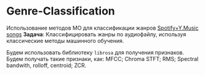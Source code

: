 # Genre-Classification
Использование методов МО для классификации жанров
[Spotify+Y.Music songs](https://disk.yandex.ru/d/z_QRcU0mWkp87Q)
**Задача**:
Классифицировать жанры по аудиофайлу, используя классические методы машинного обучения. 

Будем использовать библиотеку `librosa` для получения признаков. Будем получать такие признаки, как: MFCC; Chroma STFT; RMS; Spectral bandwith, rolloff, centroid; ZCR.
